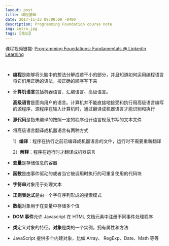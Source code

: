 ```yaml
---
layout: post
title: 编程基础
date: 2017-11-25 09:00:00 -0400
description: Programming Foundation course note
img: intro.jpg
tags: [笔记]
---
```


课程视频链接: <a href="https://www.linkedin.com/learning/programming-foundations-fundamentals" target="_blank">Programming Foundations: Fundamentals @ LinkedIn Learning</a>

<br>

- **编程**是能够将头脑中的想法分解成若干小的部分，并且知道如何运用编程语言将它们用正确的语法，按正确的顺序写下来
  
- **计算机语言**包括机器语言、汇编语言、高级语言。

  **高级语言**是面向用户的语言。计算机并不能直接地接受和执行用高级语言编写的源程序，源程序在输入计算机时，通过翻译成机器语言才能识别和执行

- **源代码**是指未编译的按照一定的程序设计语言规范书写的文本文件 

- 将高级语言翻译成机器语言有两种方式
  
  1）**编译**：程序在执行之前已编译成机器语言的文件，运行时不需要重新翻译

  2）**解释**：程序在运行时才翻译成机器语言
  

- **变量**是存储信息的容器
  

- **函数**是由事件驱动的或者当它被调用时执行的可重复使用的代码块

- **字符串**对象用于处理文本

- **正则表达式**是由一个字符序列形成的搜索模式

- **数组**对象用于在变量中存储多个值


- **DOM 事件**允许 Javascript 在 HTML 文档元素中注册不同事件处理程序



- **类**定义对象的特征。**对象**是类的一个实例，拥有属性和方法


- JavaScript 提供多个内建对象，比如 Array、 RegExp、Date、Math 等等

